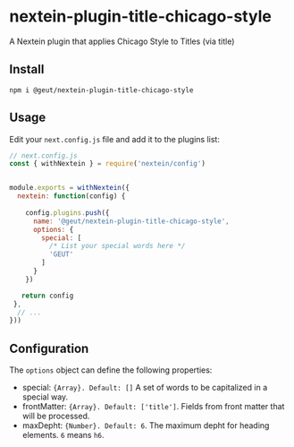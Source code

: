 # nextein-plugin-title-chicago-style
A Nextein plugin that applies Chicago Style to Titles (via title)


## Install

```
npm i @geut/nextein-plugin-title-chicago-style
```

## Usage

Edit your `next.config.js` file and add it to the plugins list:

```js
// next.config.js
const { withNextein } = require('nextein/config')


module.exports = withNextein({
  nextein: function(config) {
   
    config.plugins.push({
      name: '@geut/nextein-plugin-title-chicago-style',
      options: {
        special: [
          /* List your special words here */
          'GEUT'
        ]
      }
    })

   return config
 },
  // ...
}))

```

## Configuration

The `options` object can define the following properties:

- special: `{Array}. Default: []` A set of words to be capitalized in a special way.
- frontMatter: `{Array}. Default: ['title']`. Fields from front matter that will be processed.
- maxDepht: `{Number}. Default: 6`. The maximum depht for heading elements. `6` means `h6`.

